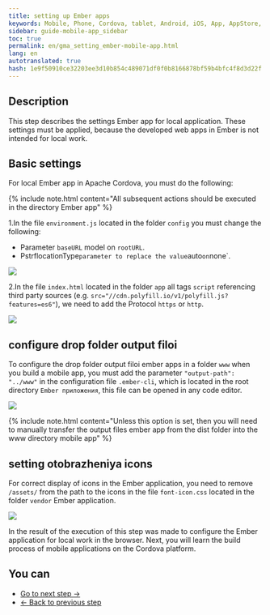 ```yaml
--- 
title: setting up Ember apps 
keywords: Mobile, Phone, Cordova, tablet, Android, iOS, App, AppStore, play market 
sidebar: guide-mobile-app_sidebar 
toc: true 
permalink: en/gma_setting_ember-mobile-app.html 
lang: en 
autotranslated: true 
hash: 1e9f50910ce32203ee3d10b854c489071df0f0b8166878bf59b4bfc4f8d3d22f 
--- 
```


## Description 

This step describes the settings Ember app for local application. These settings must be applied, because the developed web apps in Ember is not intended for local work. 

## Basic settings 

For local Ember app in Apache Cordova, you must do the following: 

{% include note.html content="All subsequent actions should be executed in the directory Ember app" %} 

1.In the file `environment.js` located in the folder `config` you must change the following: 

* Parameter `baseURL` model on `rootURL`. 
* PstrflocationType` parameter to replace the value `auto` on `none`. 

![](/images/pages/guides/mobile-app/edit-ember-environment.PNG) 

2.In the file `index.html` located in the folder `app` all tags `script` referencing third party sources (e.g. `src="//cdn.polyfill.io/v1/polyfill.js?features=es6"`), we need to add the Protocol `https` or `http`. 

![](/images/pages/guides/mobile-app/edit-index-ember-src.PNG) 

## configure drop folder output filoi 

To configure the drop folder output filoi ember apps in a folder `www` when you build a mobile app, you must add the parameter `"output-path": "../www"` in the configuration file `.ember-cli`, which is located in the root directory `Ember приложения`, this file can be opened in any code editor. 

![](/images/pages/guides/mobile-app/add-new-param-embercli.png) 

{% include note.html content="Unless this option is set, then you will need to manually transfer the output files ember app from the dist folder into the www directory mobile app" %} 

## setting otobrazheniya icons 

For correct display of icons in the Ember application, you need to remove `/assets/` from the path to the icons in the file `font-icon.css` located in the folder `vendor` Ember application. 

![](/images/pages/guides/mobile-app/edit-font-icon.PNG) 

In the result of the execution of this step was made to configure the Ember application for local work in the browser. Next, you will learn the build process of mobile applications on the Cordova platform. 

## You can 

* [Go to next step ->](gma_build-mobile-app.html) 
* [<- Back to previous step](gma_create-mobile-app.html) 



